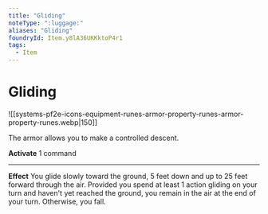 ```yaml
---
title: "Gliding"
noteType: ":luggage:"
aliases: "Gliding"
foundryId: Item.y8lA36UKKktoP4r1
tags:
  - Item
---
```


# Gliding
![[systems-pf2e-icons-equipment-runes-armor-property-runes-armor-property-runes.webp|150]]

The armor allows you to make a controlled descent.

**Activate** 1 command

* * *

**Effect** You glide slowly toward the ground, 5 feet down and up to 25 feet forward through the air. Provided you spend at least 1 action gliding on your turn and haven't yet reached the ground, you remain in the air at the end of your turn. Otherwise, you fall.
